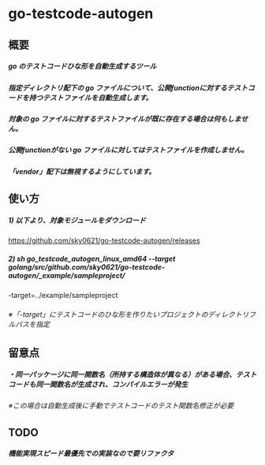 # go-testcode-autogen

## 概要

##### go のテストコードひな形を自動生成するツール

##### 指定ディレクトリ配下の go ファイルについて、公開functionに対するテストコードを持つテストファイルを自動生成します。

##### 対象の go ファイルに対するテストファイルが既に存在する場合は何もしません。

##### 公開functionがない go ファイルに対してはテストファイルを作成しません。

##### 「vendor」配下は無視するようにしています。

## 使い方

##### 1) 以下より、対象モジュールをダウンロード

https://github.com/sky0621/go-testcode-autogen/releases

##### 2) sh go_testcode_autogen_linux_amd64 --target golang/src/github.com/sky0621/go-testcode-autogen/_example/sampleproject/
 -target=../example/sampleproject

###### ※「-target」にテストコードのひな形を作りたいプロジェクトのディレクトリフルパスを指定

## 留意点

##### ・同一パッケージに同一関数名（所持する構造体が異なる）がある場合、テストコードも同一関数名が生成され、コンパイルエラーが発生

###### ※この場合は自動生成後に手動でテストコードのテスト関数名修正が必要

## TODO
 
##### 機能実現スピード最優先での実装なので要リファクタ
